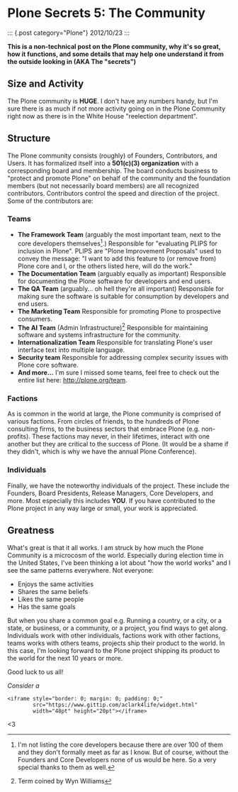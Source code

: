 # Plone Secrets 5: The Community

::: {.post category="Plone"}
2012/10/23
:::

**This is a non-technical post on the Plone community, why it\'s so
great, how it functions, and some details that may help one understand
it from the outside looking in (AKA The \"secrets\")**

## Size and Activity

The Plone community is **HUGE**. I don\'t have any numbers handy, but
I\'m sure there is as much if not more activity going on in the Plone
Community right now as there is in the White House \"reelection
department\".

## Structure

The Plone community consists (roughly) of Founders, Contributors, and
Users. It has formalized itself into a **501(c)(3) organization** with a
corresponding board and membership. The board conducts business to
\"protect and promote Plone\" on behalf of the community and the
foundation members (but not necessarily board members) are all
recognized contributors. Contributors control the speed and direction of
the project. Some of the contributors are:

### Teams

-   **The Framework Team** (arguably the most important team, next to
    the core developers themselves[^1].) Responsible for \"evaluating
    PLIPS for inclusion in Plone\". PLIPS are \"Plone Improvement
    Proposals\" used to convey the message: \"I want to add this feature
    to (or remove from) Plone core and I, or the others listed here,
    will do the work.\"
-   **The Documentation Team** (arguably equally as important)
    Responsible for documenting the Plone software for developers and
    end users.
-   **The QA Team** (arguably... oh hell they\'re all important)
    Responsible for making sure the software is suitable for consumption
    by developers and end users.
-   **The Marketing Team** Responsible for promoting Plone to
    prospective consumers.
-   **The AI Team** (Admin Infrastructure)[^2] Responsible for
    maintaining software and systems infrastructure for the community.
-   **Internationalization Team** Responsible for translating Plone\'s
    user interface text into multiple language.
-   **Security team** Responsible for addressing complex security issues
    with Plone core software.
-   **And more...** I\'m sure I missed some teams, feel free to check
    out the entire list here: <http://plone.org/team>.

### Factions

As is common in the world at large, the Plone community is comprised of
various factions. From circles of friends, to the hundreds of Plone
consulting firms, to the business sectors that embrace Plone (e.g.
non-profits). These factions may never, in their lifetimes, interact
with one another but they are critical to the success of Plone. (It
would be a shame if they didn\'t, which is why we have the annual Plone
Conference).

### Individuals

Finally, we have the noteworthy individuals of the project. These
include the Founders, Board Presidents, Release Managers, Core
Developers, and more. Most especially this includes **YOU**. If you have
contributed to the Plone project in any way large or small, your work is
appreciated.

## Greatness

What\'s great is that it all works. I am struck by how much the Plone
Community is a microcosm of the world. Especially during election time
in the United States, I\'ve been thinking a lot about \"how the world
works\" and I see the same patterns everywhere. Not everyone:

-   Enjoys the same activities
-   Shares the same beliefs
-   Likes the same people
-   Has the same goals

But when you share a common goal e.g. Running a country, or a city, or a
state, or business, or a community, or a project, you find ways to get
along. Individuals work with other individuals, factions work with other
factions, teams works with others teams, projects ship their product to
the world. In this case, I\'m looking forward to the Plone project
shipping its product to the world for the next 10 years or more.

Good luck to us all!

*Consider a*

```{=html}
<iframe style="border: 0; margin: 0; padding: 0;"
        src="https://www.gittip.com/aclark4life/widget.html"
        width="48pt" height="20pt"></iframe>
```
\<3

[^1]: I\'m not listing the core developers because there are over 100 of
    them and they don\'t formally meet as far as I know. But of course,
    without the Founders and Core Developers none of us would be here.
    So a very special thanks to them as well.

[^2]: Term coined by Wyn Williams
